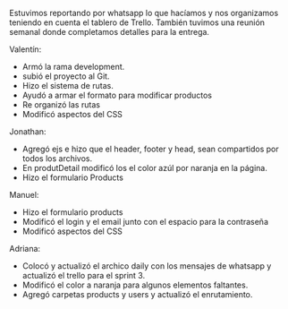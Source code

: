Estuvimos reportando por whatsapp lo que hacíamos y nos organizamos teniendo en cuenta el tablero de Trello.
También tuvimos una reunión semanal donde completamos detalles para la entrega.

Valentín:

- Armó la rama development.
- subió el proyecto al Git.
- Hizo el sistema de rutas.
- Ayudó a armar el formato para modificar productos
- Re organizó las rutas
- Modificó aspectos del CSS

Jonathan:

- Agregó ejs e hizo que el header, footer y head, sean compartidos por todos los archivos.
- En produtDetail modificó los el color azúl por naranja en la página.
- Hizo el formulario Products

Manuel:

- Hizo el formulario products
- Modificó el login y el email junto con el espacio para la contraseña
- Modificó aspectos del CSS

Adriana:

- Colocó y actualizó el archico daily con los mensajes de whatsapp y actualizó el trello para el sprint 3.
- Modificó el color a naranja para algunos elementos faltantes.
- Agregó carpetas products y users y actualizó el enrutamiento.
